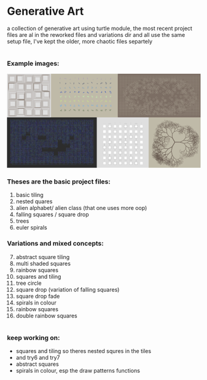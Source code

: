 # Generative Art

a collection of generative art using turtle module, the most recent project files are al in the reworked files and variations dir and all use the same setup file, I've kept the older, more chaotic files separtely
# 
### Example images:
![alt text](<images/gen art pics.png>)

### Theses are the basic project files:
1. basic tiling 
2. nested quares
3. alien alphabet/ alien class (that one uses more oop)
4. falling squares / square drop
5. trees
6. euler spirals

### Variations and mixed concepts:
7. abstract square tiling
8. multi shaded squares
9. rainbow squares
10. squares and tiling
11. tree circle
12. square drop (variation of falling squares)
13. square drop fade
14. spirals in colour
15. rainbow squares
16. double rainbow squares

# 

### keep working on:
- squares and tiling so theres nested squres in the tiles
- and try6 and try7
- abstract squares
- spirals in colour, esp the draw patterns functions


